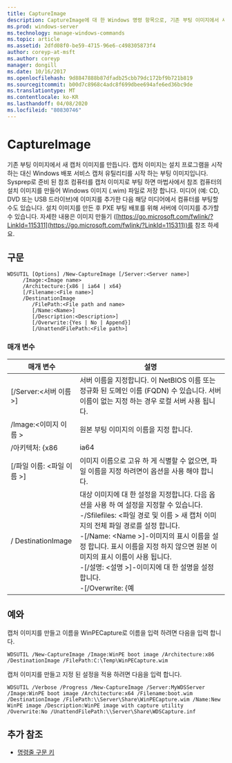 ```yaml
---
title: CaptureImage
description: CaptureImage에 대 한 Windows 명령 항목으로, 기존 부팅 이미지에서 새 캡처 이미지를 만듭니다.
ms.prod: windows-server
ms.technology: manage-windows-commands
ms.topic: article
ms.assetid: 2dfd08f0-be59-4715-96e6-c498305873f4
author: coreyp-at-msft
ms.author: coreyp
manager: dongill
ms.date: 10/16/2017
ms.openlocfilehash: 9d8847888b87dfadb25cbb79dc172bf9b721b819
ms.sourcegitcommit: b00d7c8968c4adc8f699dbee694afe6ed36bc9de
ms.translationtype: MT
ms.contentlocale: ko-KR
ms.lasthandoff: 04/08/2020
ms.locfileid: "80830746"
---
```

# <a name="new-captureimage"></a>CaptureImage

기존 부팅 이미지에서 새 캡처 이미지를 만듭니다. 캡처 이미지는 설치 프로그램을 시작 하는 대신 Windows 배포 서비스 캡처 유틸리티를 시작 하는 부팅 이미지입니다. Sysprep로 준비 된 참조 컴퓨터를 캡처 이미지로 부팅 하면 마법사에서 참조 컴퓨터의 설치 이미지를 만들어 Windows 이미지 (.wim) 파일로 저장 합니다. 미디어 (예: CD, DVD 또는 USB 드라이브)에 이미지를 추가한 다음 해당 미디어에서 컴퓨터를 부팅할 수도 있습니다. 설치 이미지를 만든 후 PXE 부팅 배포를 위해 서버에 이미지를 추가할 수 있습니다. 자세한 내용은 이미지 만들기 ([https://go.microsoft.com/fwlink/?LinkId=115311](https://go.microsoft.com/fwlink/?LinkId=115311))를 참조 하세요.

## <a name="syntax"></a>구문

```
WDSUTIL [Options] /New-CaptureImage [/Server:<Server name>]
     /Image:<Image name>
     /Architecture:{x86 | ia64 | x64}
     [/Filename:<File name>]
     /DestinationImage
        /FilePath:<File path and name>
        [/Name:<Name>]
        [/Description:<Description>]
        [/Overwrite:{Yes | No | Append}]
        [/UnattendFilePath:<File path>]
```

### <a name="parameters"></a>매개 변수

|        매개 변수         |                                                                                                                                                                                                                         설명                                                                                                                                                                                                                          |
|--------------------------|--------------------------------------------------------------------------------------------------------------------------------------------------------------------------------------------------------------------------------------------------------------------------------------------------------------------------------------------------------------------------------------------------------------------------------------------------------------|
| [/Server:\<서버 이름 >] |                                                                                                                                       서버 이름을 지정합니다. 이 NetBIOS 이름 또는 정규화 된 도메인 이름 (FQDN) 수 있습니다. 서버 이름이 없는 지정 하는 경우 로컬 서버 사용 됩니다.                                                                                                                                        |
|   /Image:\<이미지 이름 >   |                                                                                                                                                                                                         원본 부팅 이미지의 이름을 지정 합니다.                                                                                                                                                                                                         |
|   /아키텍처: {x86    |                                                                                                                                                                                                                             ia64                                                                                                                                                                                                                             |
| [/파일 이름: \<파일 이름 >] |                                                                                                                                                                            이미지 이름으로 고유 하 게 식별할 수 없으면, 파일 이름을 지정 하려면이 옵션을 사용 해야 합니다.                                                                                                                                                                            |
|    / DestinationImage     | 대상 이미지에 대 한 설정을 지정합니다. 다음 옵션을 사용 하 여 설정을 지정할 수 있습니다.</br>-/Sfilefiles: \<파일 경로 및 이름 > 새 캡처 이미지의 전체 파일 경로를 설정 합니다.</br>-[/Name: \<Name >]-이미지의 표시 이름을 설정 합니다. 표시 이름을 지정 하지 않으면 원본 이미지의 표시 이름이 사용 됩니다.</br>-[/설명: \<설명 >]-이미지에 대 한 설명을 설정 합니다.</br>-[/Overwrite: {예 |

## <a name="examples"></a><a name=BKMK_examples></a>예와

캡처 이미지를 만들고 이름을 WinPECapture로 이름을 입력 하려면 다음을 입력 합니다.
```
WDSUTIL /New-CaptureImage /Image:WinPE boot image /Architecture:x86 /DestinationImage /FilePath:C:\Temp\WinPECapture.wim
```
캡처 이미지를 만들고 지정 된 설정을 적용 하려면 다음을 입력 합니다.
```
WDSUTIL /Verbose /Progress /New-CaptureImage /Server:MyWDSServer /Image:WinPE boot image /Architecture:x64 /Filename:boot.wim 
/DestinationImage /FilePath:\\Server\Share\WinPECapture.wim /Name:New WinPE image /Description:WinPE image with capture utility /Overwrite:No /UnattendFilePath:\\Server\Share\WDSCapture.inf
```

## <a name="additional-references"></a>추가 참조

- [명령줄 구문 키](command-line-syntax-key.md)